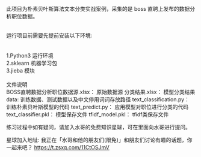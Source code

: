 此项目为朴素贝叶斯算法文本分类实战案例，采集的是 boss 直聘上发布的数据分析职位数据。<BR/><BR/>

运行项目前需要先提前安装以下环境:<BR/><BR/>
<BR/>1.Python3 运行环境
<BR/>2.sklearn 机器学习包
<BR/>3.jieba 模块
<BR/><BR/>
文件说明<BR/>
BOSS直聘数据分析职位数据源.xlsx：		原始数据源
分类结果.xlsx：						        模型分类结果
data:								              训练数据、测试数据以及中文停用词词存放路径	
text_classification.py：				  训练朴素贝叶斯模型的代码
text_predict.py：					        应用模型对职位进行分类的代码
text_classifier.pkl：				      模型保存文件
tfidf_model.pkl：					        tfidf类保存文件

练习过程中如有疑问，请加入水哥的免费知识星球，可在里面向水哥进行提问。

星球加入地址: 
我正在「水哥和他的朋友们(限免)」和朋友们讨论有趣的话题，你⼀起来吧？
https://t.zsxq.com/11CtOSJmV
